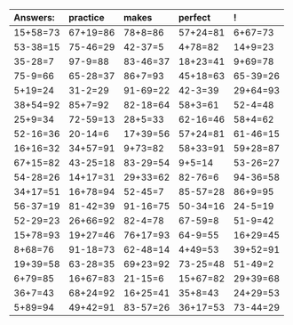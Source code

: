 | Answers: | practice | makes | perfect | ! |
| :--- | :--- | :--- | :--- | :--- |
| 15+58=73 | 67+19=86 | 78+8=86 | 57+24=81 | 6+67=73 | 
| 53-38=15 | 75-46=29 | 42-37=5 | 4+78=82 | 14+9=23 | 
| 35-28=7 | 97-9=88 | 83-46=37 | 18+23=41 | 9+69=78 | 
| 75-9=66 | 65-28=37 | 86+7=93 | 45+18=63 | 65-39=26 | 
| 5+19=24 | 31-2=29 | 91-69=22 | 42-3=39 | 29+64=93 | 
| 38+54=92 | 85+7=92 | 82-18=64 | 58+3=61 | 52-4=48 | 
| 25+9=34 | 72-59=13 | 28+5=33 | 62-16=46 | 58+4=62 | 
| 52-16=36 | 20-14=6 | 17+39=56 | 57+24=81 | 61-46=15 | 
| 16+16=32 | 34+57=91 | 9+73=82 | 58+33=91 | 59+28=87 | 
| 67+15=82 | 43-25=18 | 83-29=54 | 9+5=14 | 53-26=27 | 
| 54-28=26 | 14+17=31 | 29+33=62 | 82-76=6 | 94-36=58 | 
| 34+17=51 | 16+78=94 | 52-45=7 | 85-57=28 | 86+9=95 | 
| 56-37=19 | 81-42=39 | 91-16=75 | 50-34=16 | 24-5=19 | 
| 52-29=23 | 26+66=92 | 82-4=78 | 67-59=8 | 51-9=42 | 
| 15+78=93 | 19+27=46 | 76+17=93 | 64-9=55 | 16+29=45 | 
| 8+68=76 | 91-18=73 | 62-48=14 | 4+49=53 | 39+52=91 | 
| 19+39=58 | 63-28=35 | 69+23=92 | 73-25=48 | 51-49=2 | 
| 6+79=85 | 16+67=83 | 21-15=6 | 15+67=82 | 29+39=68 | 
| 36+7=43 | 68+24=92 | 16+25=41 | 35+8=43 | 24+29=53 | 
| 5+89=94 | 49+42=91 | 83-57=26 | 36+17=53 | 73-44=29 | 
